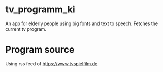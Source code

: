 # tv_programm_ki

An app for elderly people using big fonts and text to speech. Fetches the current tv program.

# Program source

Using rss feed of https://www.tvspielfilm.de
